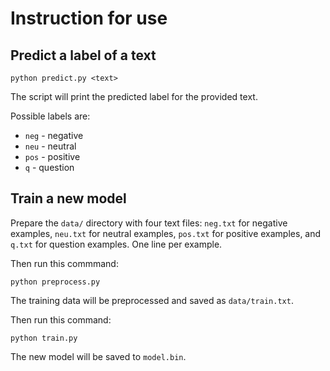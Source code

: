 # Instruction for use

## Predict a label of a text

```shell
python predict.py <text>
```

The script will print the predicted label for the provided text.

Possible labels are:

- `neg` - negative
- `neu` - neutral
- `pos` - positive
- `q` - question

## Train a new model

Prepare the `data/` directory with four text files: `neg.txt` for negative
examples, `neu.txt` for neutral examples, `pos.txt` for positive examples, and
`q.txt` for question examples. One line per example.

Then run this commmand:

```shell
python preprocess.py
```

The training data will be preprocessed and saved as `data/train.txt`.

Then run this command:

```shell
python train.py
```

The new model will be saved to `model.bin`.
